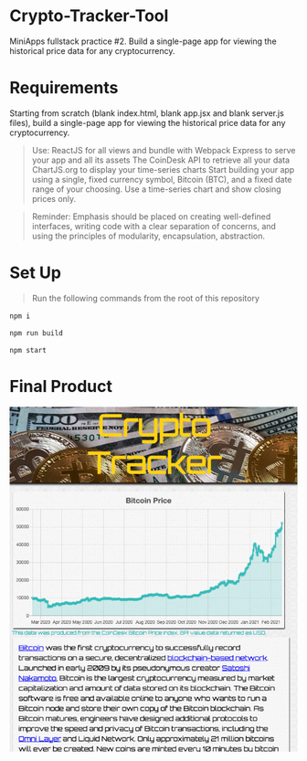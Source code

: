 # Crypto-Tracker-Tool
MiniApps fullstack practice #2. Build a single-page app for viewing the historical price data for any cryptocurrency.

# Requirements
Starting from scratch (blank index.html, blank app.jsx and blank server.js files), build a single-page app for viewing the historical price data for any cryptocurrency.

> Use:
ReactJS for all views and bundle with Webpack
Express to serve your app and all its assets
The CoinDesk API  to retrieve all your data
ChartJS.org to display your time-series  charts
Start building your app using a single, fixed currency symbol, Bitcoin (BTC), and a fixed date range of your choosing. Use a time-series chart and show closing prices only.

> Reminder:
Emphasis should be placed on creating well-defined interfaces, writing code with a clear separation of concerns, and using the principles of modularity, encapsulation, abstraction.

# Set Up
> Run the following commands from the root of this repository
```
npm i
```
```
npm run build
```
```
npm start
```

# Final Product

![final product](./public/CryptoTrackerTool.png)
